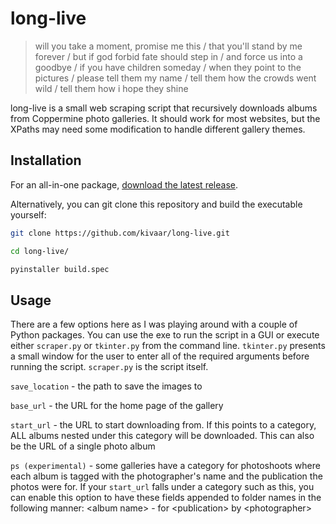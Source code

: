 # long-live

> will you take a moment, promise me this /
> that you'll stand by me forever /
> but if god forbid fate should step in /
> and force us into a goodbye /
> if you have children someday /
> when they point to the pictures /
> please tell them my name /
> tell them how the crowds went wild /
> tell them how i hope they shine

long-live is a small web scraping script that recursively downloads albums from Coppermine photo galleries. It should work for most websites, but the XPaths may need some modification to handle different gallery themes.

## Installation

For an all-in-one package, [download the latest release](https://github.com/kivaar/long-live/releases).

Alternatively, you can git clone this repository and build the executable yourself:

```bash
git clone https://github.com/kivaar/long-live.git

cd long-live/

pyinstaller build.spec
```

## Usage

There are a few options here as I was playing around with a couple of Python packages. You can use the exe to run the script in a GUI or execute either `scraper.py` or `tkinter.py` from the command line. `tkinter.py` presents a small window for the user to enter all of the required arguments before running the script. `scraper.py` is the script itself.

`save_location` - the path to save the images to

`base_url` - the URL for the home page of the gallery

`start_url` - the URL to start downloading from. If this points to a category, ALL albums nested under this category will be downloaded. This can also be the URL of a single photo album

`ps (experimental)` - some galleries have a category for photoshoots where each album is tagged with the photographer's name and the publication the photos were for. If your `start_url` falls under a category such as this, you can enable this option to have these fields appended to folder names in the following manner: \<album name> - for \<publication> by \<photographer>